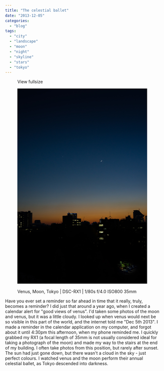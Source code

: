 ```yaml
---
title: "The celestial ballet"
date: "2013-12-05"
categories: 
  - "blog"
tags: 
  - "city"
  - "landscape"
  - "moon"
  - "night"
  - "skyline"
  - "stars"
  - "tokyo"
---
```


<figure>

View fullsize

![Venus, Moon, Tokyo | DSC-RX1 | 1/80s f/4.0 ISO800 35mm](/assets/images/0a7fa-20131205-_dsc1874.jpg)

<figcaption>



Venus, Moon, Tokyo | DSC-RX1 | 1/80s f/4.0 ISO800 35mm





</figcaption>



</figure>

Have you ever set a reminder so far ahead in time that it really, truly, becomes a reminder? I did just that around a year ago, when I created a calendar alert for "good views of venus". I'd taken some photos of the moon and venus, but it was a little cloudy. I looked up when venus would next be so visible in this part of the world, and the internet told me "Dec 5th 2013". I made a reminder in the calendar application on my computer, and forgot about it until 4:30pm this afternoon, when my phone reminded me. I quickly grabbed my RX1 (a focal length of 35mm is not usually considered ideal for taking a photograph of the moon) and made my way to the stairs at the end of my building. I often take photos from this position, but rarely after sunset. The sun had just gone down, but there wasn't a cloud in the sky - just perfect colours. I watched venus and the moon perform their annual celestial ballet, as Tokyo descended into darkness.
